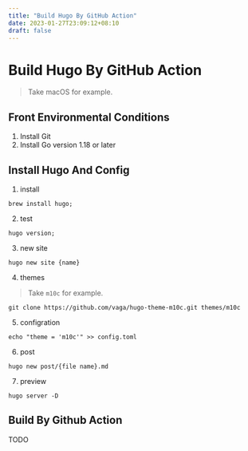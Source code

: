 ```yaml
---
title: "Build Hugo By GitHub Action"
date: 2023-01-27T23:09:12+08:10
draft: false
---
```


# Build Hugo By GitHub Action
> Take macOS for example.

## Front Environmental Conditions
1. Install Git
2. Install Go version 1.18 or later

## Install Hugo And Config

1. install
```shell
brew install hugo;
```
2. test
```shell
hugo version;
```

3. new site
```shell
hugo new site {name}
```

4. themes
> Take `m10c` for example.

```shell
git clone https://github.com/vaga/hugo-theme-m10c.git themes/m10c
```

5. configration
```shell
echo "theme = 'm10c'" >> config.toml
```

6. post
```shell
hugo new post/{file name}.md
```

7. preview
```shell
hugo server -D
```

## Build By Github Action

TODO

